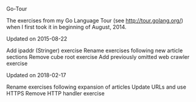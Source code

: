 Go-Tour

The exercises from my Go Language Tour (see http://tour.golang.org/) when
I first took it in beginning of August, 2014.

Updated on 2015-08-22

Add ipaddr (Stringer) exercise
Rename exercises following new article sections
Remove cube root exercise
Add previously omitted web crawler exercise

Updated on 2018-02-17

Rename exercises following expansion of articles
Update URLs and use HTTPS
Remove HTTP handler exercise
